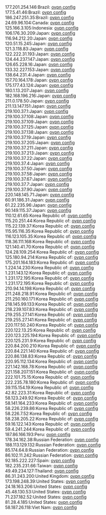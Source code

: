 177.201.254.146:Brazil: [ovpn config](vpn/177_201_254_146.ovpn)  
177.5.41.46:Brazil: [ovpn config](vpn/177_5_41_46.ovpn)  
186.247.251.35:Brazil: [ovpn config](vpn/186_247_251_35.ovpn)  
24.69.96.104:Canada: [ovpn config](vpn/24_69_96_104.ovpn)  
125.166.3.105:Indonesia: [ovpn config](vpn/125_166_3_105.ovpn)  
106.176.30.209:Japan: [ovpn config](vpn/106_176_30_209.ovpn)  
116.94.212.20:Japan: [ovpn config](vpn/116_94_212_20.ovpn)  
120.51.15.245:Japan: [ovpn config](vpn/120_51_15_245.ovpn)  
121.3.118.83:Japan: [ovpn config](vpn/121_3_118_83.ovpn)  
122.222.31.193:Japan: [ovpn config](vpn/122_222_31_193.ovpn)  
124.44.237.147:Japan: [ovpn config](vpn/124_44_237_147.ovpn)  
126.65.228.16:Japan: [ovpn config](vpn/126_65_228_16.ovpn)  
133.32.227.153:Japan: [ovpn config](vpn/133_32_227_153.ovpn)  
138.64.231.4:Japan: [ovpn config](vpn/138_64_231_4.ovpn)  
157.70.164.178:Japan: [ovpn config](vpn/157_70_164_178.ovpn)  
175.177.43.124:Japan: [ovpn config](vpn/175_177_43_124.ovpn)  
180.1.13.207:Japan: [ovpn config](vpn/180_1_13_207.ovpn)  
182.168.196.216:Japan: [ovpn config](vpn/182_168_196_216.ovpn)  
211.0.178.50:Japan: [ovpn config](vpn/211_0_178_50.ovpn)  
211.13.147.151:Japan: [ovpn config](vpn/211_13_147_151.ovpn)  
219.100.37.1:Japan: [ovpn config](vpn/219_100_37_1.ovpn)  
219.100.37.108:Japan: [ovpn config](vpn/219_100_37_108.ovpn)  
219.100.37.109:Japan: [ovpn config](vpn/219_100_37_109.ovpn)  
219.100.37.125:Japan: [ovpn config](vpn/219_100_37_125.ovpn)  
219.100.37.138:Japan: [ovpn config](vpn/219_100_37_138.ovpn)  
219.100.37.19:Japan: [ovpn config](vpn/219_100_37_19.ovpn)  
219.100.37.205:Japan: [ovpn config](vpn/219_100_37_205.ovpn)  
219.100.37.211:Japan: [ovpn config](vpn/219_100_37_211.ovpn)  
219.100.37.213:Japan: [ovpn config](vpn/219_100_37_213.ovpn)  
219.100.37.22:Japan: [ovpn config](vpn/219_100_37_22.ovpn)  
219.100.37.4:Japan: [ovpn config](vpn/219_100_37_4.ovpn)  
219.100.37.50:Japan: [ovpn config](vpn/219_100_37_50.ovpn)  
219.100.37.58:Japan: [ovpn config](vpn/219_100_37_58.ovpn)  
219.100.37.67:Japan: [ovpn config](vpn/219_100_37_67.ovpn)  
219.100.37.7:Japan: [ovpn config](vpn/219_100_37_7.ovpn)  
219.100.37.90:Japan: [ovpn config](vpn/219_100_37_90.ovpn)  
220.148.145.71:Japan: [ovpn config](vpn/220_148_145_71.ovpn)  
60.91.186.31:Japan: [ovpn config](vpn/60_91_186_31.ovpn)  
61.22.235.96:Japan: [ovpn config](vpn/61_22_235_96.ovpn)  
90.149.115.37:Japan: [ovpn config](vpn/90_149_115_37.ovpn)  
110.12.61.65:Korea Republic of: [ovpn config](vpn/110_12_61_65.ovpn)  
115.20.251.44:Korea Republic of: [ovpn config](vpn/115_20_251_44.ovpn)  
115.22.139.37:Korea Republic of: [ovpn config](vpn/115_22_139_37.ovpn)  
115.95.116.35:Korea Republic of: [ovpn config](vpn/115_95_116_35.ovpn)  
116.123.105.35:Korea Republic of: [ovpn config](vpn/116_123_105_35.ovpn)  
118.36.111.168:Korea Republic of: [ovpn config](vpn/118_36_111_168.ovpn)  
121.140.41.70:Korea Republic of: [ovpn config](vpn/121_140_41_70.ovpn)  
124.28.109.254:Korea Republic of: [ovpn config](vpn/124_28_109_254.ovpn)  
125.180.94.214:Korea Republic of: [ovpn config](vpn/125_180_94_214.ovpn)  
175.201.164.183:Korea Republic of: [ovpn config](vpn/175_201_164_183.ovpn)  
1.224.14.230:Korea Republic of: [ovpn config](vpn/1_224_14_230.ovpn)  
1.231.143.12:Korea Republic of: [ovpn config](vpn/1_231_143_12.ovpn)  
1.231.172.195:Korea Republic of: [ovpn config](vpn/1_231_172_195.ovpn)  
1.231.172.195:Korea Republic of: [ovpn config](vpn/1_231_172_195.ovpn)  
210.94.14.198:Korea Republic of: [ovpn config](vpn/210_94_14_198.ovpn)  
211.248.218.91:Korea Republic of: [ovpn config](vpn/211_248_218_91.ovpn)  
211.250.160.171:Korea Republic of: [ovpn config](vpn/211_250_160_171.ovpn)  
218.145.99.133:Korea Republic of: [ovpn config](vpn/218_145_99_133.ovpn)  
218.239.107.83:Korea Republic of: [ovpn config](vpn/218_239_107_83.ovpn)  
219.255.27.141:Korea Republic of: [ovpn config](vpn/219_255_27_141.ovpn)  
219.255.27.141:Korea Republic of: [ovpn config](vpn/219_255_27_141.ovpn)  
220.117.50.240:Korea Republic of: [ovpn config](vpn/220_117_50_240.ovpn)  
220.122.13.25:Korea Republic of: [ovpn config](vpn/220_122_13_25.ovpn)  
220.123.225.194:Korea Republic of: [ovpn config](vpn/220_123_225_194.ovpn)  
220.125.231.9:Korea Republic of: [ovpn config](vpn/220_125_231_9.ovpn)  
220.84.200.210:Korea Republic of: [ovpn config](vpn/220_84_200_210.ovpn)  
220.84.221.140:Korea Republic of: [ovpn config](vpn/220_84_221_140.ovpn)  
220.86.138.83:Korea Republic of: [ovpn config](vpn/220_86_138_83.ovpn)  
220.95.112.134:Korea Republic of: [ovpn config](vpn/220_95_112_134.ovpn)  
221.142.168.78:Korea Republic of: [ovpn config](vpn/221_142_168_78.ovpn)  
221.158.207.151:Korea Republic of: [ovpn config](vpn/221_158_207_151.ovpn)  
222.101.75.15:Korea Republic of: [ovpn config](vpn/222_101_75_15.ovpn)  
222.235.78.180:Korea Republic of: [ovpn config](vpn/222_235_78_180.ovpn)  
39.115.154.19:Korea Republic of: [ovpn config](vpn/39_115_154_19.ovpn)  
42.82.223.31:Korea Republic of: [ovpn config](vpn/42_82_223_31.ovpn)  
58.123.249.92:Korea Republic of: [ovpn config](vpn/58_123_249_92.ovpn)  
58.141.164.233:Korea Republic of: [ovpn config](vpn/58_141_164_233.ovpn)  
58.226.239.86:Korea Republic of: [ovpn config](vpn/58_226_239_86.ovpn)  
58.226.7.52:Korea Republic of: [ovpn config](vpn/58_226_7_52.ovpn)  
58.238.205.22:Korea Republic of: [ovpn config](vpn/58_238_205_22.ovpn)  
59.16.122.143:Korea Republic of: [ovpn config](vpn/59_16_122_143.ovpn)  
59.4.241.244:Korea Republic of: [ovpn config](vpn/59_4_241_244.ovpn)  
187.86.166.193:Peru: [ovpn config](vpn/187_86_166_193.ovpn)  
178.34.162.38:Russian Federation: [ovpn config](vpn/178_34_162_38.ovpn)  
188.113.129.132:Russian Federation: [ovpn config](vpn/188_113_129_132.ovpn)  
85.174.64.8:Russian Federation: [ovpn config](vpn/85_174_64_8.ovpn)  
86.102.11.242:Russian Federation: [ovpn config](vpn/86_102_11_242.ovpn)  
92.185.222.227:Spain: [ovpn config](vpn/92_185_222_227.ovpn)  
182.235.231.66:Taiwan: [ovpn config](vpn/182_235_231_66.ovpn)  
49.49.234.127:Thailand: [ovpn config](vpn/49_49_234_127.ovpn)  
86.31.243.200:United Kingdom: [ovpn config](vpn/86_31_243_200.ovpn)  
173.198.248.39:United States: [ovpn config](vpn/173_198_248_39.ovpn)  
24.18.163.206:United States: [ovpn config](vpn/24_18_163_206.ovpn)  
45.48.130.53:United States: [ovpn config](vpn/45_48_130_53.ovpn)  
71.237.182.52:United States: [ovpn config](vpn/71_237_182_52.ovpn)  
81.28.4.185:United States: [ovpn config](vpn/81_28_4_185.ovpn)  
58.187.26.118:Viet Nam: [ovpn config](vpn/58_187_26_118.ovpn)  
